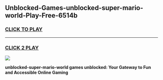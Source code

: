 
## Unblocked-Games-unblocked-super-mario-world-Play-Free-6514b
<h3>
<a href="https://premium76.site?title=unblocked-super-mario-world&ref=10A">CLICK TO PLAY</a></h3>
<hr>

<h3>
<a href="https://premium76.site?title=unblocked-super-mario-world&ref=10A">CLICK 2 PLAY</a>
  
</h3>

<a href="https://premium76.site?title=unblocked-super-mario-world&ref=10A"><img src="https://clearcache.store/games.png"></a>


**unblocked-super-mario-world games unblocked: Your Gateway to Fun and Accessible Online Gaming**

